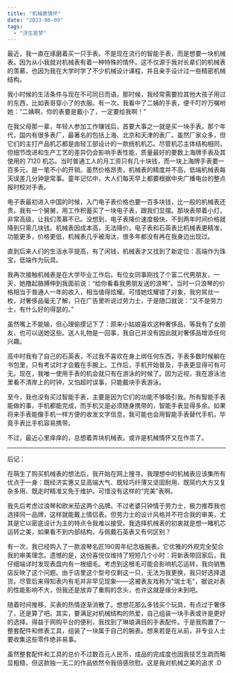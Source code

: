 ```yaml
---
title: "机械表情怀"
date: "2023-06-09"
tags: 
  - "浮生若梦"
---
```


最近，我一直在琢磨着买一只手表。不是现在流行的智能手表，而是想要一块机械表。因为从小我就对机械表有着一种特殊的情怀。这不仅源于我对长辈们的机械表的羡慕，也因为我在大学时学了不少机械设计课程，并且亲手设计过一些精密机械结构。

我小时候的生活条件与现在不可同日而语。那时候，我经常需要捡其他大孩子用过的东西，比如表哥穿小了的衣服。有一次，我看中了二姨的手表，便千叮咛万嘱咐她：“二姨啊，你的表要是戴小了，一定要给我啊！”

在我父母那一辈，年轻人参加工作赚钱后，首要大事之一就是买一块手表。那个年代，国内有很多表厂，最著名的包括上海、北京和天津的表厂。虽然厂家众多，但它们的主打产品机芯都是由轻工部设计的一款统机机芯。尽管机芯主体结构相同，但细节改进和生产工艺的差异仍会影响手表性能，质量最好的要数上海牌手表及其使用的 7120 机芯。当时普通工人的月工资只有几十块钱，而一块上海牌手表要一百多元，是一笔不小的开销。虽然价格昂贵，机械表的精度并不高，低端机械表每天误差几分钟是常事。童年记忆中，大人们每天早上都要根据中央广播电台的整点报时校对手表。

电子表最初进入中国的时候，入门电子表价格也要一百多块钱，比一般的机械表还贵。我有一个舅舅，用工作积蓄买了一块电子表，跟我们显摆。那块表带着小灯，非常高级，让我们羡慕不已。没想到，电子表降价速度极快，不到两年时间价格就降到只需几块钱。机械表因成本高，无法降价。电子表和石英表比机械表更精准，功能更多，价格更低，机械表几乎被淘汰，很多年都没有再在我身边出现过。

直到后来人们的生活水平提高，有了闲钱，机械表才又找到了新定位：高端作为珠宝，低端作为玩具。

我再次接触机械表是在大学毕业工作后。有位女同事刚找了个富二代男朋友，一天，她撸起胳膊伸到我面前说：“给你看看我男朋友送的浪琴”。当时一只浪琴的价格相当于普通人一年的收入，相当值得炫耀。可惜她炫耀错了对象，我穷屌丝一枚，对奢侈品毫无了解，只在广告里听说过劳力士，于是随口就说：“又不是劳力士，有什么好的得瑟的。”

虽然嘴上不能输，但心理偷摸记下了：原来小姑娘喜欢这种奢侈品，等我有了女朋友，也可以送她这些。送人礼物是一回事，我自己并没有因此就对奢侈品增添任何兴趣。

高中时我有了自己的石英表，不过我不喜欢在身上绑任何东西，手表多数时候躺在书包里，只有考试时才会戴在手腕上。工作后，手机开始普及，手表更显得可有可无。现在，我唯一使用手表的机会就只有在游泳的时候了。因为近视，我在游泳池里看不清岸上的时钟，又怕超时误事，只能戴块手表游泳。

至今，我也没有买过智能手表，主要是因为它们的功能不够吸引我。所有智能手表能做的事，手机都能完成，而手机又是必须随身携带的，智能手表显得多余。如果将来手表能像手机一样方便的收发文字信息，我可能也会用智能手表替代手机，毕竟手表比手机容易携带。

不过，最近心里痒痒的，总想着弄块机械表。或许是机械情怀又在作祟了。

------------------------

后记：

在萌生了购买机械表的想法后，我开始在网上搜寻。我理想中的机械表应该集所有优点于一身：既经济实惠又显高端大气、既轻巧纤薄又坚固耐用、既简约大方又复杂多用、既走时精准又免于维护。可惜没有这样的“完美”表啊。

我先后考虑过浪琴和欧米茄这两个品牌。不过老婆只钟情于劳力士，极力推荐我也选择同一品牌，这样就能戴上情侣表。但劳力士的设计风格并不符合我的审美，尤其是它以密底设计为主的特点令我难以接受。我选择机械表的初衷就是想一睹机芯运转之美，如果看不到内部结构，与佩戴石英表又有何区别？

有一次，我已经购入了一款浪琴名匠190周年纪念版腕表。它优雅的外观完全契合我的审美理念。遗憾的是，这份喜悦仅维持了短短几个小时：将新表带回家后，我仔细端详时发现表盘内有一根细毛。考虑到这根毛可能会影响机芯运转，我向销售店反映了这个问题。由于店里这个型号仅剩这一只，无法为我更换，我只好选择退货。尽管后来得知表内有毛并非罕见现象——这被表友戏称为"瑞士毛"，据说对表的性能影响不大，但我还是放弃了重购的念头，也许这就是缘分未到吧。

随着时间推移，买表的热情逐渐消散了。想想花那么多钱买个玩具，有点过于奢侈了，还是算了吧。其实，要满足对机械结构的热爱，自己组装一块手表或许是更好的选择。得益于网购平台的便利，我找到了琳琅满目的手表配件。于是我购置了一整套配件和修表工具，组装了一块属于自己的腕表。想来若是在从前，非专业人士要收集这些零件绝非易事。

虽然整套配件和工具的总价不过数百元人民币，成品的完成度也因我技艺生疏而略显粗糙，但这款独一无二的作品依然令我倍感欣慰。这是我对机械之美的追求 :D